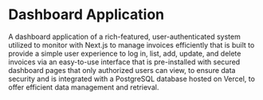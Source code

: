 # Dashboard Application

A dashboard application of a rich-featured, user-authenticated system utilized to monitor with Next.js to manage invoices efficiently that is built to provide a simple user experience to log in, list, add, update, and delete invoices via an easy-to-use interface that is pre-installed with secured dashboard pages that only authorized users can view, to ensure data security and is integrated with a PostgreSQL database hosted on Vercel, to offer efficient data management and retrieval.
